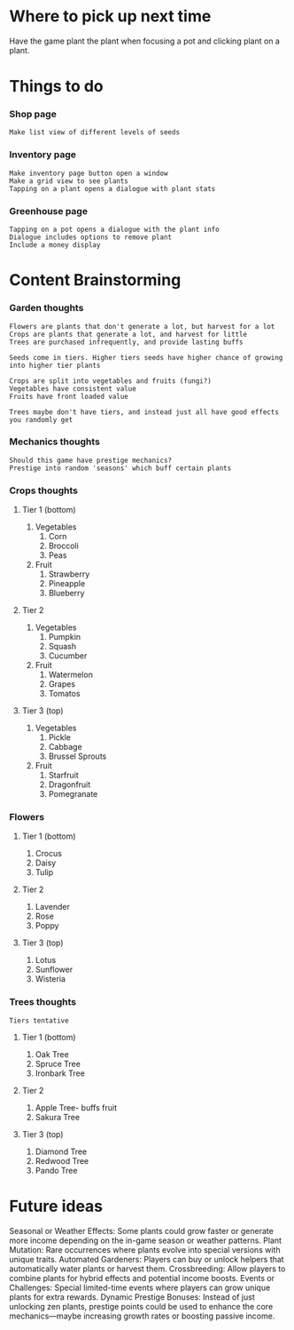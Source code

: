 # Where to pick up next time
Have the game plant the plant when focusing a pot and clicking plant on a plant. 

# Things to do
### Shop page
    Make list view of different levels of seeds

### Inventory page
    Make inventory page button open a window
    Make a grid view to see plants
    Tapping on a plant opens a dialogue with plant stats

### Greenhouse page
    Tapping on a pot opens a dialogue with the plant info
    Dialogue includes options to remove plant 
    Include a money display 

# Content Brainstorming
### Garden thoughts
    Flowers are plants that don't generate a lot, but harvest for a lot
    Crops are plants that generate a lot, and harvest for little
    Trees are purchased infrequently, and provide lasting buffs

    Seeds come in tiers. Higher tiers seeds have higher chance of growing into higher tier plants

    Crops are split into vegetables and fruits (fungi?)
    Vegetables have consistent value
    Fruits have front loaded value

    Trees maybe don't have tiers, and instead just all have good effects you randomly get

### Mechanics thoughts
    Should this game have prestige mechanics?
    Prestige into random 'seasons' which buff certain plants

### Crops thoughts
1. Tier 1 (bottom)
    1. Vegetables
        1. Corn 
        2. Broccoli
        3. Peas
    2. Fruit
        1. Strawberry
        2. Pineapple
        3. Blueberry

2. Tier 2
    1. Vegetables
        1. Pumpkin
        2. Squash
        3. Cucumber
    2. Fruit
        1. Watermelon
        2. Grapes
        3. Tomatos

3. Tier 3 (top)
    1. Vegetables
        1. Pickle
        2. Cabbage
        3. Brussel Sprouts
    2. Fruit
        1. Starfruit
        2. Dragonfruit
        3. Pomegranate

### Flowers
1. Tier 1 (bottom)
    1. Crocus
    2. Daisy
    3. Tulip

2. Tier 2
    1. Lavender
    2. Rose
    3. Poppy

3. Tier 3 (top)
    1. Lotus
    2. Sunflower
    3. Wisteria

### Trees thoughts
    Tiers tentative

1. Tier 1 (bottom)
    1. Oak Tree
    2. Spruce Tree
    3. Ironbark Tree

2. Tier 2
    1. Apple Tree- buffs fruit
    2. Sakura Tree

3. Tier 3 (top)
    1. Diamond Tree
    2. Redwood Tree
    3. Pando Tree

# Future ideas
Seasonal or Weather Effects: Some plants could grow faster or generate more income depending on the in-game season or weather patterns.
Plant Mutation: Rare occurrences where plants evolve into special versions with unique traits.
Automated Gardeners: Players can buy or unlock helpers that automatically water plants or harvest them.
Crossbreeding: Allow players to combine plants for hybrid effects and potential income boosts.
Events or Challenges: Special limited-time events where players can grow unique plants for extra rewards.
Dynamic Prestige Bonuses: Instead of just unlocking zen plants, prestige points could be used to enhance the core mechanics—maybe increasing growth rates or boosting passive income.